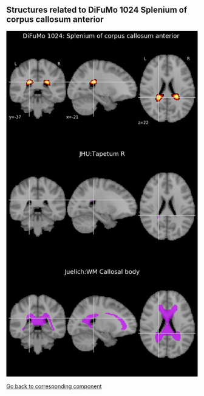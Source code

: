 


## Structures related to DiFuMo 1024 Splenium of corpus callosum anterior 

![935](935.jpg "Structures related to DiFuMo 1024 Splenium of corpus callosum anterior ")

[Go back to corresponding component](https://parietal-inria.github.io/DiFuMo/1024/html/935.html)
